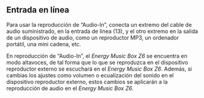 ## Entrada en línea

Para usar la reproducción de “Audio-In”, conecta un extremo del cable de audio suministrado, en la entrada de línea (13), y el otro extremo en la salida de un dispositivo de audio, como un reproductor MP3, un ordenador portátil, una mini cadena, etc.

En reproducción de “Audio-In”, el *Energy Music Box Z6* se encuentra en modo altavoces, de tal forma que lo que se reproduzca en el dispositivo reproductor externo se escuchará en el *Energy Music Box Z6*. Además, si cambias los ajustes como volumen o ecualización del sonido en el dispositivo reproductor externo, estos cambios se aplicarán a la reproducción de audio en el *Energy Music Box Z6*.
